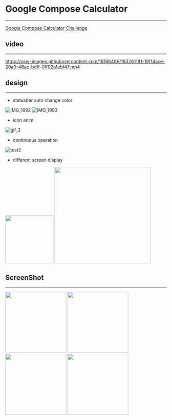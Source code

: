 # Google Compose Calculator

---

[Google Compose Calculator Challenge](https://mp.weixin.qq.com/s/QdGJpmlNAHPfsUvcJi1zrA)

## video

---
https://user-images.githubusercontent.com/16166496/183261181-19f14ace-20a0-46ae-bdff-0ff02a1ebf47.mp4

## design

---

- statusbar auto change color

![IMG_1992](https://user-images.githubusercontent.com/16166496/183289844-eedaccaa-dff1-433c-a32e-7308d705d79c.JPG)
![IMG_1993](https://user-images.githubusercontent.com/16166496/183289846-0be23ec0-e30c-4f2b-bf16-8122f20daf2e.JPG)

- icon anim

![gif_3](https://user-images.githubusercontent.com/16166496/183289837-9463d81a-b618-4b20-8450-6b5e4a9a12ec.gif)

- continuous operation

![test2](https://user-images.githubusercontent.com/16166496/183290001-764ab810-29c0-4e81-973b-28221e2a77da.png)

- different screen display

<img src="https://user-images.githubusercontent.com/16166496/183259968-94ee0d96-ecd6-458f-a2f5-866cc93dc8be.png" width=150/>
<img src="https://user-images.githubusercontent.com/16166496/183259986-438f5faf-c890-4305-844e-8ef1638df6c0.png" width=300/>

## ScreenShot

---

<img src="https://user-images.githubusercontent.com/16166496/183259968-94ee0d96-ecd6-458f-a2f5-866cc93dc8be.png" width=190/>
<img src="https://user-images.githubusercontent.com/16166496/183259986-438f5faf-c890-4305-844e-8ef1638df6c0.png" height=190/> 

<img src="https://user-images.githubusercontent.com/16166496/183260108-0481a07a-f050-4242-84e5-7c852617786b.png" width=190/> 
<img src="https://user-images.githubusercontent.com/16166496/183260112-3cf12339-2e74-43de-a4be-5ef04fef8d75.png" height=190/>